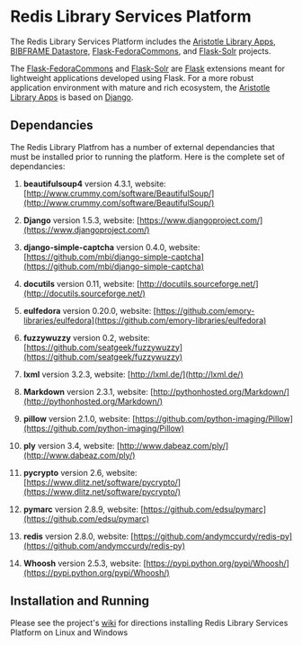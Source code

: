[ALA]: https://github.com/jermnelson/aristotle-library-apps
[BDS]: https://github.com/jermnelson/BIBFRAME-Datastore
[DJANGO]: https://www.djangoproject.com/
[FFC]: https://github.com/jermnelson/flask-fedora-commons/
[FS]: https://github.com/jermnelson/flask-solr

Redis Library Services Platform
===============================

The Redis Library Services Platform includes the 
[Aristotle Library Apps][ALA], 
[BIBFRAME Datastore][BDS],
[Flask-FedoraCommons][FFC], and
[Flask-Solr][FS] projects.

The [Flask-FedoraCommons][FFC] and [Flask-Solr][FS] are [Flask](http://flask.pocoo.org/) 
extensions meant for lightweight applications developed using Flask. For a more robust 
application environment with mature and rich ecosystem, the [Aristotle Library Apps][ALA]
is based on [Django][DJANGO]. 

## Dependancies
The Redis Library Platfrom has a number of external dependancies that must be installed
prior to running the platform. Here is the complete set of dependancies:

1.  **beautifulsoup4** version 4.3.1, 
    website: [http://www.crummy.com/software/BeautifulSoup/](http://www.crummy.com/software/BeautifulSoup/)

1.  **Django** version 1.5.3, 
    website: [https://www.djangoproject.com/](https://www.djangoproject.com/)

1.  **django-simple-captcha** version 0.4.0, 
    website: [https://github.com/mbi/django-simple-captcha](https://github.com/mbi/django-simple-captcha)

1.  **docutils** version 0.11, 
    website: [http://docutils.sourceforge.net/](http://docutils.sourceforge.net/)

1.  **eulfedora** version 0.20.0, 
    website: [https://github.com/emory-libraries/eulfedora](https://github.com/emory-libraries/eulfedora)

1.  **fuzzywuzzy** version 0.2, 
    website: [https://github.com/seatgeek/fuzzywuzzy](https://github.com/seatgeek/fuzzywuzzy)

1.  **lxml** version 3.2.3, 
    website: [http://lxml.de/](http://lxml.de/)

1.  **Markdown** version 2.3.1, 
    website: [http://pythonhosted.org/Markdown/](http://pythonhosted.org/Markdown/)

1.  **pillow** version 2.1.0, 
    website: [https://github.com/python-imaging/Pillow](https://github.com/python-imaging/Pillow)

1.  **ply** version 3.4, 
    website: [http://www.dabeaz.com/ply/](http://www.dabeaz.com/ply/)

1.  **pycrypto** version 2.6, 
    website: [https://www.dlitz.net/software/pycrypto/](https://www.dlitz.net/software/pycrypto/)

1.  **pymarc** version 2.8.9, 
    website: [https://github.com/edsu/pymarc](https://github.com/edsu/pymarc)

1.  **redis** version 2.8.0, 
    website: [https://github.com/andymccurdy/redis-py](https://github.com/andymccurdy/redis-py)

1.  **Whoosh** version 2.5.3, 
    website: [https://pypi.python.org/pypi/Whoosh/](https://pypi.python.org/pypi/Whoosh/)

## Installation and Running
Please see the project's [wiki](https://github.com/jermnelson/redis-library-services-platform/wiki) for 
directions installing Redis Library Services Platform on Linux and Windows 
